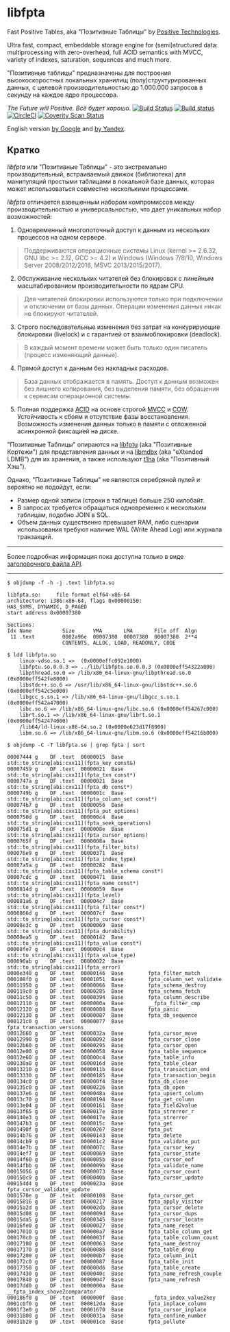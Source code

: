 ﻿libfpta
==============================================
Fast Positive Tables, aka "Позитивные Таблицы"
by [Positive Technologies](https://www.ptsecurity.ru).

Ultra fast, compact, embeddable storage engine for (semi)structured data:
multiprocessing with zero-overhead, full ACID semantics with MVCC,
variety of indexes, saturation, sequences and much more.

"Позитивные таблицы" предназначены для построения высокоскоростных
локальных хранилищ (полу)структурированных данных, с целевой
производительностью до 1.000.000 запросов в секунду на каждое ядро
процессора.

*The Future will Positive. Всё будет хорошо.*
[![Build Status](https://travis-ci.org/leo-yuriev/libfpta.svg?branch=devel)](https://travis-ci.org/leo-yuriev/libfpta)
[![Build status](https://ci.appveyor.com/api/projects/status/wiixsody1o9474g9/branch/devel?svg=true)](https://ci.appveyor.com/project/leo-yuriev/libfpta/branch/devel)
[![CircleCI](https://circleci.com/gh/leo-yuriev/libfpta/tree/devel.svg?style=svg)](https://circleci.com/gh/leo-yuriev/libfpta/tree/devel)
[![Coverity Scan Status](https://scan.coverity.com/projects/12920/badge.svg)](https://scan.coverity.com/projects/leo-yuriev-libfpta)

English version [by Google](https://translate.googleusercontent.com/translate_c?act=url&ie=UTF8&sl=ru&tl=en&u=https://github.com/leo-yuriev/libfpta/tree/devel)
and [by Yandex](https://translate.yandex.ru/translate?url=https%3A%2F%2Fgithub.com%2Fleo-yuriev%2Flibfpta%2Ftree%2Fdevel&lang=ru-en).


## Кратко

_libfpta_ или "Позитивные Таблицы" - это экстремально производительный,
встраиваемый движок (библиотека) для манипуляций простыми таблицами в
локальной базе данных, которая может использоваться совместно
несколькими процессами.

_libfpta_ отличается взвешенным набором компромиссов между
производительностью и универсальностью, что дает уникальных набор
возможностей:

1. Одновременный многопоточный доступ к данным из нескольких процессов на
одном сервере.
  > Поддерживаются операционные системы
  > Linux (kernel >= 2.6.32, GNU libc >= 2.12, GCC >= 4.2) и
  > Windows (Windows 7/8/10, Windows Server 2008/2012/2016, MSVC 2013/2015/2017).

2. Обслуживание нескольких читателей без блокировок с линейным
масштабированием производительности по ядрам CPU.
  > Для читателей блокировки используются только при подключении и
  > отключении от базы данных. Операции изменения данных никак не блокируют
  > читателей.

3. Строго последовательные изменения без затрат на конкурирующие
блокировки (livelock) и с гарантией от взаимоблокировки (deadlock).
  > В каждый момент времени может быть только один писатель (процесс
  > изменяющий данные).

4. Прямой доступ к данным без накладных расходов.
  > База данных отображается в память. Доступ к данным возможен без
  > лишнего копирования, без выделения памяти, без обращения к сервисам
  > операционной системы.

5. Полная поддержка [ACID](https://ru.wikipedia.org/wiki/ACID) на основе строгой [MVCC](https://ru.wikipedia.org/wiki/MVCC) и
[COW](https://ru.wikipedia.org/wiki/%D0%9A%D0%BE%D0%BF%D0%B8%D1%80%D0%BE%D0%B2%D0%B0%D0%BD%D0%B8%D0%B5_%D0%BF%D1%80%D0%B8_%D0%B7%D0%B0%D0%BF%D0%B8%D1%81%D0%B8).
Устойчивость к сбоям и отсутствие фазы восстановления. Возможность
изменения данных только в памяти с отложенной асинхронной фиксацией на диске.

"Позитивные Таблицы" опираются на [libfptu](https://github.com/leo-yuriev/libfptu) (aka "Позитивные Кортежи")
для представления данных и на [libmdbx](https://github.com/ReOpen/libmdbx) (aka "eXtended LDMB")
для их хранения, а также используют [t1ha](https://github.com/PositiveTechnologies/t1ha) (aka "Позитивный Хэш").

Однако, "Позитивные Таблицы" не являются серебряной пулей и вероятно не
подойдут, если:

 * Размер одной записи (строки в таблице) больше 250 килобайт.
 * В запросах требуется обращаться одновременно к нескольким таблицам, подобно JOIN в SQL.
 * Объем данных существенно превышает RAM, либо сценарии использования
   требуют наличие WAL (Write Ahead Log) или журнала транзакций.

--------------------------------------------------------------------------------

Более подробная информация пока доступна только в виде [заголовочного файла API](fast_positive/tables.h).

--------------------------------------------------------------------------------

```
$ objdump -f -h -j .text libfpta.so

libfpta.so:     file format elf64-x86-64
architecture: i386:x86-64, flags 0x00000150:
HAS_SYMS, DYNAMIC, D_PAGED
start address 0x00007380

Sections:
Idx Name          Size      VMA       LMA       File off  Algn
 11 .text         0002a96e  00007380  00007380  00007380  2**4
                  CONTENTS, ALLOC, LOAD, READONLY, CODE
```

```
$ ldd libfpta.so
	linux-vdso.so.1 =>  (0x0000effc092e1000)
	libfptu.so.0.0.3 => ../lib/libfptu.so.0.0.3 (0x0000eff54322a000)
	libpthread.so.0 => /lib/x86_64-linux-gnu/libpthread.so.0 (0x0000eff542fe8000)
	libstdc++.so.6 => /usr/lib/x86_64-linux-gnu/libstdc++.so.6 (0x0000eff542c5e000)
	libgcc_s.so.1 => /lib/x86_64-linux-gnu/libgcc_s.so.1 (0x0000eff542a47000)
	libc.so.6 => /lib/x86_64-linux-gnu/libc.so.6 (0x0000eff54267c000)
	librt.so.1 => /lib/x86_64-linux-gnu/librt.so.1 (0x0000eff542474000)
	/lib64/ld-linux-x86-64.so.2 (0x0000e623d17f8000)
	libm.so.6 => /lib/x86_64-linux-gnu/libm.so.6 (0x0000eff54216b000)
```

```
$ objdump -C -T libfpta.so | grep fpta | sort

00007444 g    DF .text	00000015  Base        std::to_string[abi:cxx11](fpta_key const&)
00007459 g    DF .text	00000021  Base        std::to_string[abi:cxx11](fpta_txn const*)
0000747a g    DF .text	00000021  Base        std::to_string[abi:cxx11](fpta_db const*)
0000749b g    DF .text	0000001c  Base        std::to_string[abi:cxx11](fpta_column_set const*)
000074b7 g    DF .text	00000056  Base        std::to_string[abi:cxx11](fpta_put_options)
0000750d g    DF .text	000000c4  Base        std::to_string[abi:cxx11](fpta_seek_operations)
000075d1 g    DF .text	0000008e  Base        std::to_string[abi:cxx11](fpta_cursor_options)
0000765f g    DF .text	0000008a  Base        std::to_string[abi:cxx11](fpta_filter_bits)
000076e9 g    DF .text	00000371  Base        std::to_string[abi:cxx11](fpta_index_type)
00007a5a g    DF .text	00000282  Base        std::to_string[abi:cxx11](fpta_table_schema const*)
00007cdc g    DF .text	00000471  Base        std::to_string[abi:cxx11](fpta_name const*)
0000814d g    DF .text	00000059  Base        std::to_string[abi:cxx11](fpta_level)
000081a6 g    DF .text	000004c7  Base        std::to_string[abi:cxx11](fpta_filter const*)
0000866d g    DF .text	000007cf  Base        std::to_string[abi:cxx11](fpta_cursor const*)
00008e3c g    DF .text	00000069  Base        std::to_string[abi:cxx11](fpta_durability)
00008ea5 g    DF .text	00000142  Base        std::to_string[abi:cxx11](fpta_value const*)
00008fe7 g    DF .text	000000c4  Base        std::to_string[abi:cxx11](fpta_value_type)
000090ab g    DF .text	00000022  Base        std::to_string[abi:cxx11](fpta_error)
0000e340 g    DF .text	00000146  Base        fpta_filter_match
000108f0 g    DF .text	00001051  Base        fpta_column_set_validate
00011950 g    DF .text	00000066  Base        fpta_schema_destroy
000119c0 g    DF .text	00000285  Base        fpta_schema_fetch
00011c50 g    DF .text	00000394  Base        fpta_column_describe
00012110 g    DF .text	0000000a  Base        __fpta_filter_cmp
00012120 g    DF .text	00000008  Base        fpta_panic
00012130 g    DF .text	00000087  Base        fpta_db_sequence
000121c0 g    DF .text	00000077  Base        fpta_transaction_versions
00012660 g    DF .text	0000032a  Base        fpta_cursor_move
00012990 g    DF .text	00000092  Base        fpta_cursor_close
00012b60 g    DF .text	00000295  Base        fpta_cursor_open
00012e00 g    DF .text	00000058  Base        fpta_table_sequence
00012e60 g    DF .text	000000c4  Base        fpta_table_info
000130a0 g    DF .text	0000016d  Base        fpta_table_clear
00013210 g    DF .text	0000011b  Base        fpta_transaction_end
00013330 g    DF .text	00000185  Base        fpta_transaction_begin
000134c0 g    DF .text	000000f4  Base        fpta_db_close
000135c0 g    DF .text	00000226  Base        fpta_db_open
000137e6 g    DF .text	0000048a  Base        fpta_upsert_column
00013c70 g    DF .text	00000194  Base        fpta_get_column
00013e04 g    DF .text	00000161  Base        fpta_field2value
00013f65 g    DF .text	0000017e  Base        fpta_strerror_r
000140e3 g    DF .text	0000017e  Base        fpta_strerror
000147b3 g    DF .text	0000015c  Base        fpta_get
0001490f g    DF .text	00000267  Base        fpta_put
00014b76 g    DF .text	00000143  Base        fpta_delete
00014cb9 g    DF .text	000001c2  Base        fpta_validate_put
00014e7b g    DF .text	0000007c  Base        fpta_cursor_key
00014ef7 g    DF .text	00000069  Base        fpta_cursor_state
00014f60 g    DF .text	0000005b  Base        fpta_cursor_eof
00014fbb g    DF .text	0000009b  Base        fpta_validate_name
00015056 g    DF .text	00000073  Base        fpta_cursor_count
000150c9 g    DF .text	0000040b  Base        fpta_cursor_update
000154d4 g    DF .text	0000023a  Base        fpta_cursor_validate_update
0001570e g    DF .text	00000108  Base        fpta_cursor_get
00015816 g    DF .text	00000217  Base        fpta_apply_visitor
00015a2d g    DF .text	000002db  Base        fpta_cursor_delete
00015d08 g    DF .text	0000009d  Base        fpta_cursor_dups
00015da5 g    DF .text	00000345  Base        fpta_cursor_locate
00016fe0 g    DF .text	00000027  Base        fpta_name_reset
00017010 g    DF .text	000000a7  Base        fpta_table_column_get
000170c0 g    DF .text	0000003f  Base        fpta_table_column_count
00017100 g    DF .text	00000063  Base        fpta_name_destroy
00017170 g    DF .text	00000086  Base        fpta_table_drop
00017200 g    DF .text	000000b7  Base        fpta_column_init
000172c0 g    DF .text	00000087  Base        fpta_table_init
00017350 g    DF .text	000000d6  Base        fpta_table_create
00017430 g    DF .text	0000040c  Base        fpta_name_refresh_couple
00017840 g    DF .text	00000047  Base        fpta_name_refresh
00017dd0 g    DF .text	0000000a  Base        __fpta_index_shove2comparator
000186f0 g    DF .text	0000000f  Base        __fpta_index_value2key
0001c0f0 g    DF .text	000012da  Base        fpta_inplace_column
0001f3e0 g    DF .text	00001670  Base        fpta_cursor_inplace
00031800 g    DF .text	0000031a  Base        fpta_confine_number
00031b20 g    DF .text	000001ce  Base        fpta_pollute
```
